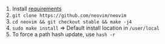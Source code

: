 1. Install [requirements](https://github.com/neovim/neovim/wiki/Building-Neovim#build-prerequisites)
2. `git clone https://github.com/neovim/neovim`
3. `cd neovim && git checkout stable && make -j4`
4. `sudo make install` => Default install location in `/user/local`
5. To force a path hash update, use `hash -r`
